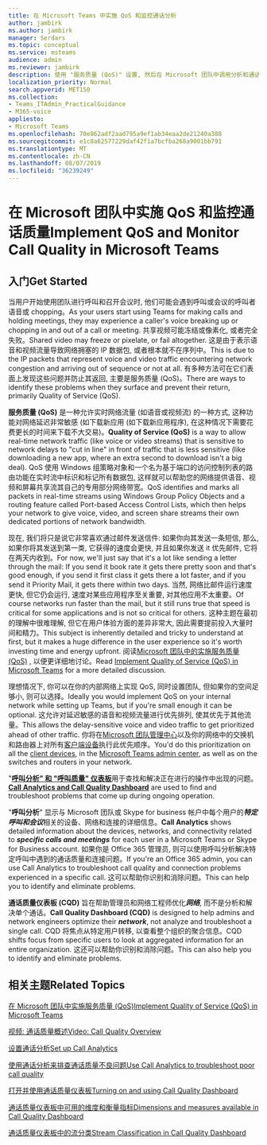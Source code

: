 ```yaml
---
title: 在 Microsoft Teams 中实施 QoS 和监控通话分析
author: jambirk
ms.author: jambirk
manager: Serdars
ms.topic: conceptual
ms.service: msteams
audience: admin
ms.reviewer: jambirk
description: 使用 "服务质量 (QoS)" 设置, 然后在 Microsoft 团队中调用分析和通话质量仪表板。
localization_priority: Normal
search.appverid: MET150
ms.collection:
- Teams_ITAdmin_PracticalGuidance
- M365-voice
appliesto:
- Microsoft Teams
ms.openlocfilehash: 70e862adf2aad795a9ef1ab34eaa2de21240a388
ms.sourcegitcommit: e1c8a62577229daf42f1a7bcfba268a9001bb791
ms.translationtype: MT
ms.contentlocale: zh-CN
ms.lasthandoff: 08/07/2019
ms.locfileid: "36239249"
---
```

# <a name="implement-qos-and-monitor-call-quality-in-microsoft-teams"></a><span data-ttu-id="ea798-103">在 Microsoft 团队中实施 QoS 和监控通话质量</span><span class="sxs-lookup"><span data-stu-id="ea798-103">Implement QoS and Monitor Call Quality in Microsoft Teams</span></span>

## <a name="get-started"></a><span data-ttu-id="ea798-104">入门</span><span class="sxs-lookup"><span data-stu-id="ea798-104">Get Started</span></span>

<span data-ttu-id="ea798-105">当用户开始使用团队进行呼叫和召开会议时, 他们可能会遇到呼叫或会议的呼叫者语音或 chopping。</span><span class="sxs-lookup"><span data-stu-id="ea798-105">As your users start using Teams for making calls and holding meetings, they may experience a caller's voice breaking up or chopping in and out of a call or meeting.</span></span> <span data-ttu-id="ea798-106">共享视频可能冻结或像素化, 或者完全失败。</span><span class="sxs-lookup"><span data-stu-id="ea798-106">Shared video may freeze or pixelate, or fail altogether.</span></span> <span data-ttu-id="ea798-107">这是由于表示语音和视频流量导致网络拥塞的 IP 数据包, 或者根本就不在序列中。</span><span class="sxs-lookup"><span data-stu-id="ea798-107">This is due to the IP packets that represent voice and video traffic encountering network congestion and arriving out of sequence or not at all.</span></span> <span data-ttu-id="ea798-108">有多种方法可在它们表面上发现这些问题并防止其返回, 主要是服务质量 (QoS)。</span><span class="sxs-lookup"><span data-stu-id="ea798-108">There are ways to identify these problems when they surface and prevent their return, primarily Quality of Service (QoS).</span></span>

<span data-ttu-id="ea798-109">**服务质量 (QoS)** 是一种允许实时网络流量 (如语音或视频流) 的一种方式, 这种功能对网络延迟非常敏感 (如下载新应用 (如下载新应用程序), 在这种情况下需要花费更长的时间来下载不大交易)。</span><span class="sxs-lookup"><span data-stu-id="ea798-109">**Quality of Service (QoS)** is a way to allow real-time network traffic (like voice or video streams) that is sensitive to network delays to "cut in line" in front of traffic that is less sensitive (like downloading a new app, where an extra second to download isn't a big deal).</span></span> <span data-ttu-id="ea798-110">QoS 使用 Windows 组策略对象和一个名为基于端口的访问控制列表的路由功能在实时流中标识和标记所有数据包, 这样就可以帮助您的网络提供语音、视频和屏幕共享流其自己的专用部分网络带宽。</span><span class="sxs-lookup"><span data-stu-id="ea798-110">QoS identifies and marks all packets in real-time streams using Windows Group Policy Objects and a routing feature called Port-based Access Control Lists, which then helps your network to give voice, video, and screen share streams their own dedicated portions of network bandwidth.</span></span>

 <span data-ttu-id="ea798-111">现在, 我们将只是说它非常喜欢通过邮件发送信件: 如果你向其发送一条短信, 那么, 如果你将其发送到第一类, 它获得的速度会更快, 并且如果你发送 it 优先邮件, 它将在两天内收到。</span><span class="sxs-lookup"><span data-stu-id="ea798-111">For now, we'll just say that it's a lot like sending a letter through the mail: If you send it book rate it gets there pretty soon and that's good enough, if you send it first class it gets there a lot faster, and if you send it Priority Mail, it gets there within two days.</span></span> <span data-ttu-id="ea798-112">当然, 网络比邮件运行速度更快, 但它仍会运行, 速度对某些应用程序至关重要, 对其他应用不太重要。</span><span class="sxs-lookup"><span data-stu-id="ea798-112">Of course networks run faster than the mail, but it still runs true that speed is critical for some applications and is not so critical for others.</span></span> <span data-ttu-id="ea798-113">这种主题在最初的理解中很难理解, 但它在用户体验方面的差异非常大, 因此需要提前投入大量时间和精力。</span><span class="sxs-lookup"><span data-stu-id="ea798-113">This subject is inherently detailed and tricky to understand at first, but it makes a huge difference in the user experience so it's worth investing time and energy upfront.</span></span> <span data-ttu-id="ea798-114">阅读[Microsoft 团队中的实施服务质量 (QoS)](QoS-in-Teams.md) , 以便更详细地讨论。</span><span class="sxs-lookup"><span data-stu-id="ea798-114">Read [Implement Quality of Service (QoS) in Microsoft Teams](QoS-in-Teams.md) for a more detailed discussion.</span></span>

<span data-ttu-id="ea798-115">理想情况下, 你可以在你的内部网络上实现 QoS, 同时设置团队, 但如果你的空间足够小, 则可以选择。</span><span class="sxs-lookup"><span data-stu-id="ea798-115">Ideally you would implement QoS on your internal network while setting up Teams, but if you're small enough it can be optional.</span></span> <span data-ttu-id="ea798-116">这允许对延迟敏感的语音和视频流量进行优先排列, 使其优先于其他流量。</span><span class="sxs-lookup"><span data-stu-id="ea798-116">This allows the delay-sensitive voice and video traffic to get prioritized ahead of other traffic.</span></span> <span data-ttu-id="ea798-117">你将在[Microsoft 团队管理中心](meeting-settings-in-teams.md#set-how-you-want-to-handle-real-time-media-traffic-for-teams-meetings)以及你的网络中的交换机和路由器上对所有[客户端设备](QoS-in-Teams-clients.md)执行此优先顺序。</span><span class="sxs-lookup"><span data-stu-id="ea798-117">You'd do this prioritization on all the [client devices](QoS-in-Teams-clients.md), in the [Microsoft Teams admin center](meeting-settings-in-teams.md#set-how-you-want-to-handle-real-time-media-traffic-for-teams-meetings), as well as on the switches and routers in your network.</span></span>

<span data-ttu-id="ea798-118">"[**呼叫分析" 和 "呼叫质量" 仪表板**](difference-between-call-analytics-and-call-quality-dashboard.md)用于查找和解决正在进行的操作中出现的问题。</span><span class="sxs-lookup"><span data-stu-id="ea798-118">[**Call Analytics and Call Quality Dashboard**](difference-between-call-analytics-and-call-quality-dashboard.md) are used to find and troubleshoot problems that come up during ongoing operation.</span></span>  

<span data-ttu-id="ea798-119">"**呼叫分析**" 显示与 Microsoft 团队或 Skype for business 帐户中每个用户的***特定呼叫和会议***相关的设备、网络和连接的详细信息。</span><span class="sxs-lookup"><span data-stu-id="ea798-119">**Call Analytics** shows detailed information about the devices, networks, and connectivity related to  ***specific calls and meetings*** for each user in a Microsoft Teams or Skype for Business account.</span></span> <span data-ttu-id="ea798-120">如果你是 Office 365 管理员, 则可以使用呼叫分析解决特定呼叫中遇到的通话质量和连接问题。</span><span class="sxs-lookup"><span data-stu-id="ea798-120">If you're an Office 365 admin, you can use Call Analytics to troubleshoot call quality and connection problems experienced in a specific call.</span></span> <span data-ttu-id="ea798-121">这可以帮助你识别和消除问题。</span><span class="sxs-lookup"><span data-stu-id="ea798-121">This can help you to identify and eliminate problems.</span></span>

<span data-ttu-id="ea798-122">**通话质量仪表板 (CQD)** 旨在帮助管理员和网络工程师优化***网络***, 而不是分析和解决单个通话。</span><span class="sxs-lookup"><span data-stu-id="ea798-122">**Call Quality Dashboard (CQD)** is designed to help admins and network engineers optimize their ***network***, not analyze and troubleshoot a single call.</span></span> <span data-ttu-id="ea798-123">CQD 将焦点从特定用户转移, 以查看整个组织的聚合信息。</span><span class="sxs-lookup"><span data-stu-id="ea798-123">CQD shifts focus from specific users to look at aggregated information for an entire organization.</span></span> <span data-ttu-id="ea798-124">这还可以帮助你识别和消除问题。</span><span class="sxs-lookup"><span data-stu-id="ea798-124">This can also help you to identify and eliminate problems.</span></span>

## <a name="related-topics"></a><span data-ttu-id="ea798-125">相关主题</span><span class="sxs-lookup"><span data-stu-id="ea798-125">Related Topics</span></span>

[<span data-ttu-id="ea798-126">在 Microsoft 团队中实施服务质量 (QoS)</span><span class="sxs-lookup"><span data-stu-id="ea798-126">Implement Quality of Service (QoS) in Microsoft Teams</span></span>](QoS-in-Teams.md)

[<span data-ttu-id="ea798-127">视频: 通话质量概述</span><span class="sxs-lookup"><span data-stu-id="ea798-127">Video: Call Quality Overview</span></span>](https://aka.ms/teams-quality)

[<span data-ttu-id="ea798-128">设置通话分析</span><span class="sxs-lookup"><span data-stu-id="ea798-128">Set up Call Analytics</span></span>](set-up-call-analytics.md)

[<span data-ttu-id="ea798-129">使用通话分析来排查通话质量不良问题</span><span class="sxs-lookup"><span data-stu-id="ea798-129">Use Call Analytics to troubleshoot poor call quality</span></span>](use-call-analytics-to-troubleshoot-poor-call-quality.md)

[<span data-ttu-id="ea798-130">打开并使用通话质量仪表板</span><span class="sxs-lookup"><span data-stu-id="ea798-130">Turning on and using Call Quality Dashboard</span></span>](turning-on-and-using-call-quality-dashboard.md)

[<span data-ttu-id="ea798-131">通话质量仪表板中可用的维度和衡量指标</span><span class="sxs-lookup"><span data-stu-id="ea798-131">Dimensions and measures available in Call Quality Dashboard</span></span>](dimensions-and-measures-available-in-call-quality-dashboard.md)

[<span data-ttu-id="ea798-132">通话质量仪表板中的流分类</span><span class="sxs-lookup"><span data-stu-id="ea798-132">Stream Classification in Call Quality Dashboard</span></span>](stream-classification-in-call-quality-dashboard.md)